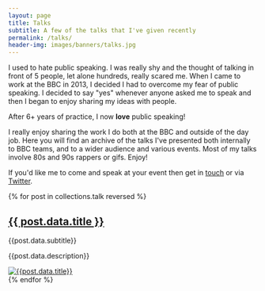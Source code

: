 ```yaml
---
layout: page
title: Talks
subtitle: A few of the talks that I've given recently
permalink: /talks/
header-img: images/banners/talks.jpg
---
```


I used to hate public speaking. I was really shy and the thought of talking in front of 5 people, let alone hundreds, really scared me. When I came to work at the BBC in 2013, I decided I had to overcome my fear of public speaking. I decided to say "yes" whenever anyone asked me to speak and then I began to enjoy sharing my ideas with people.

After 6+ years of practice, I now **love** public speaking!

I really enjoy sharing the work I do both at the BBC and outside of the day job. Here you will find an archive of the talks I've presented both internally to BBC teams, and to a wider audience and various events. Most of my talks involve 80s and 90s rappers or gifs. Enjoy!

If you'd like me to come and speak at your event then get in [touch](/contact) or via [Twitter](https://twitter.com/marclittlemore).

{% for post in collections.talk reversed %}
<article class="pv4 bb b--black-10 ph3 ph0-l">
    <div class="flex flex-column flex-row-ns">
        <div class="w-100 w-60-ns pr3-ns order-2 order-1-ns">
            <a href="{{ post.url }}" class="link dim black">
                <h1 class="f3 roboto mt0 lh-title mb1">{{ post.data.title }}</h1>
            </a>
            <p class="f5 f4-l lh-copy roboto i mv2">
                {{post.data.subtitle}}
            </p>
            <p class="f6 f5-l lh-copy roboto">
                {{post.data.description}}
            </p>
        </div>
        <div class="pl3-ns order-1 order-2-ns mb4 mb0-ns w-100 w-40-ns">
            <a href="{{ post.url }}" class="grow dib">
                <img src="{{post.data.thumbnail}}" class="db" alt="{{post.data.title}}">
            </a>
        </div>
    </div>
</article>
{% endfor %}
